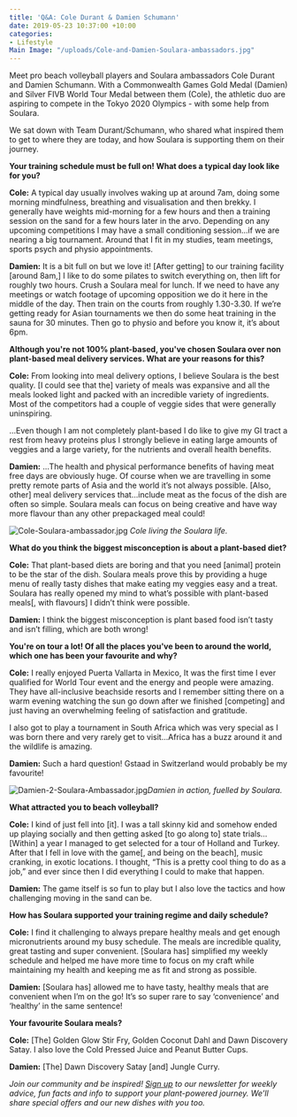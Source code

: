 ```yaml
---
title: 'Q&A: Cole Durant & Damien Schumann'
date: 2019-05-23 10:37:00 +10:00
categories:
- Lifestyle
Main Image: "/uploads/Cole-and-Damien-Soulara-ambassadors.jpg"
---
```


Meet pro beach volleyball players and Soulara ambassadors Cole Durant and Damien Schumann. With a Commonwealth Games Gold Medal (Damien) and Silver FIVB World Tour Medal between them (Cole), the athletic duo are aspiring to compete in the Tokyo 2020 Olympics - with some help from Soulara.

We sat down with Team Durant/Schumann, who shared what inspired them to get to where they are today, and how Soulara is supporting them on their journey.

**Your training schedule must be full on! What does a typical day look like for you?**

**Cole:** A typical day usually involves waking up at around 7am, doing some morning mindfulness, breathing and visualisation and then brekky. I generally have weights mid-morning for a few hours and then a training session on the sand for a few hours later in the arvo. Depending on any upcoming competitions I may have a small conditioning session...if we are nearing a big tournament. Around that I fit in my studies, team meetings, sports psych and physio appointments.

**Damien:** It is a bit full on but we love it! \[After getting\] to our training facility \[around 8am,\] I like to do some pilates to switch everything on, then lift for roughly two hours. Crush a Soulara meal for lunch. If we need to have any meetings or watch footage of upcoming opposition we do it here in the middle of the day. Then train on the courts from roughly 1.30-3.30. If we’re getting ready for Asian tournaments we then do some heat training in the sauna for 30 minutes. Then go to physio and before you know it, it’s about 6pm.

**Although you're not 100% plant-based, you've chosen Soulara over non plant-based meal delivery services. What are your reasons for this?**

**Cole:** From looking into meal delivery options, I believe Soulara is the best quality. \[I could see that the\] variety of meals was expansive and all the meals looked light and packed with an incredible variety of ingredients. Most of the competitors had a couple of veggie sides that were generally uninspiring.

...Even though I am not completely plant-based I do like to give my GI tract a rest from heavy proteins plus I strongly believe in eating large amounts of veggies and a large variety, for the nutrients and overall health benefits.

**Damien:** ...The health and physical performance benefits of having meat free days are obviously huge. Of course when we are travelling in some pretty remote parts of Asia and the world it’s not always possible. \[Also, other\] meal delivery services that...include meat as the focus of the dish are often so simple. Soulara meals can focus on being creative and have way more flavour than any other prepackaged meal could!

![Cole-Soulara-ambassador.jpg](/uploads/Cole-Soulara-ambassador.jpg)
*Cole living the Soulara life.*

**What do you think the biggest misconception is about a plant-based diet?**

**Cole:** That plant-based diets are boring and that you need \[animal\] protein to be the star of the dish. Soulara meals prove this by providing a huge menu of really tasty dishes that make eating my veggies easy and a treat. Soulara has really opened my mind to what’s possible with plant-based meals\[, with flavours\] I didn’t think were possible.

**Damien:** I think the biggest misconception is plant based food isn’t tasty and isn’t filling, which are both wrong!

**You're on tour a lot! Of all the places you've been to around the world, which one has been your favourite and why?**

**Cole:** I really enjoyed Puerta Vallarta in Mexico, It was the first time I ever qualified for World Tour event and the energy and people were amazing. They have all-inclusive beachside resorts and I remember sitting there on a warm evening watching the sun go down after we finished \[competing\] and just having an overwhelming feeling of satisfaction and gratitude.

I also got to play a tournament in South Africa which was very special as I was born there and very rarely get to visit...Africa has a buzz around it and the wildlife is amazing.

**Damien:** Such a hard question! Gstaad in Switzerland would probably be my favourite!

![Damien-2-Soulara-Ambassador.jpg](/uploads/Damien-2-Soulara-Ambassador.jpg)*Damien in action, fuelled by Soulara.*

**What attracted you to beach volleyball?**

**Cole:** I kind of just fell into \[it\]. I was a tall skinny kid and somehow ended up playing socially and then getting asked \[to go along to\] state trials…\[Within\] a year I managed to get selected for a tour of Holland and Turkey. After that I fell in love with the game\[, and being on the beach\], music cranking, in exotic locations. I thought, “This is a pretty cool thing to do as a job,” and ever since then I did everything I could to make that happen.

**Damien:** The game itself is so fun to play but I also love the tactics and how challenging moving in the sand can be.

**How has Soulara supported your training regime and daily schedule?**

**Cole:** I find it challenging to always prepare healthy meals and get enough micronutrients around my busy schedule. The meals are incredible quality, great tasting and super convenient. \[Soulara has\] simplified my weekly schedule and helped me have more time to focus on my craft while maintaining my health and keeping me as fit and strong as possible.

**Damien:** \[Soulara has\] allowed me to have tasty, healthy meals that are convenient when I’m on the go! It’s so super rare to say ‘convenience’ and ‘healthy’ in the same sentence!

**Your favourite Soulara meals?**

**Cole:** \[The\] Golden Glow Stir Fry, Golden Coconut Dahl and Dawn Discovery Satay. I also love the Cold Pressed Juice and Peanut Butter Cups.

**Damien:** \[The\] Dawn Discovery Satay \[and\] Jungle Curry.

*Join our community and be inspired! [Sign up](https://www.soulara.com.au/) to our newsletter for weekly advice, fun facts and info to support your plant-powered journey. We’ll share special offers and our new dishes with you too.*
